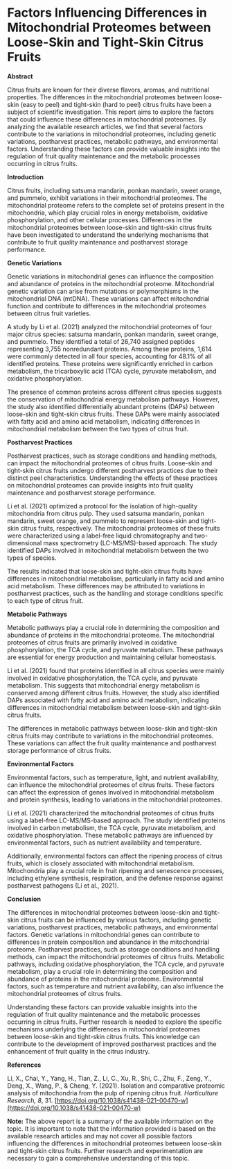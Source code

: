 # Factors Influencing Differences in Mitochondrial Proteomes between Loose-Skin and Tight-Skin Citrus Fruits

**Abstract**

Citrus fruits are known for their diverse flavors, aromas, and nutritional properties. The differences in the mitochondrial proteomes between loose-skin (easy to peel) and tight-skin (hard to peel) citrus fruits have been a subject of scientific investigation. This report aims to explore the factors that could influence these differences in mitochondrial proteomes. By analyzing the available research articles, we find that several factors contribute to the variations in mitochondrial proteomes, including genetic variations, postharvest practices, metabolic pathways, and environmental factors. Understanding these factors can provide valuable insights into the regulation of fruit quality maintenance and the metabolic processes occurring in citrus fruits.

**Introduction**

Citrus fruits, including satsuma mandarin, ponkan mandarin, sweet orange, and pummelo, exhibit variations in their mitochondrial proteomes. The mitochondrial proteome refers to the complete set of proteins present in the mitochondria, which play crucial roles in energy metabolism, oxidative phosphorylation, and other cellular processes. Differences in the mitochondrial proteomes between loose-skin and tight-skin citrus fruits have been investigated to understand the underlying mechanisms that contribute to fruit quality maintenance and postharvest storage performance.

**Genetic Variations**

Genetic variations in mitochondrial genes can influence the composition and abundance of proteins in the mitochondrial proteome. Mitochondrial genetic variation can arise from mutations or polymorphisms in the mitochondrial DNA (mtDNA). These variations can affect mitochondrial function and contribute to differences in the mitochondrial proteomes between citrus fruit varieties.

A study by Li et al. (2021) analyzed the mitochondrial proteomes of four major citrus species: satsuma mandarin, ponkan mandarin, sweet orange, and pummelo. They identified a total of 26,740 assigned peptides representing 3,755 nonredundant proteins. Among these proteins, 1,614 were commonly detected in all four species, accounting for 48.1% of all identified proteins. These proteins were significantly enriched in carbon metabolism, the tricarboxylic acid (TCA) cycle, pyruvate metabolism, and oxidative phosphorylation.

The presence of common proteins across different citrus species suggests the conservation of mitochondrial energy metabolism pathways. However, the study also identified differentially abundant proteins (DAPs) between loose-skin and tight-skin citrus fruits. These DAPs were mainly associated with fatty acid and amino acid metabolism, indicating differences in mitochondrial metabolism between the two types of citrus fruit.

**Postharvest Practices**

Postharvest practices, such as storage conditions and handling methods, can impact the mitochondrial proteomes of citrus fruits. Loose-skin and tight-skin citrus fruits undergo different postharvest practices due to their distinct peel characteristics. Understanding the effects of these practices on mitochondrial proteomes can provide insights into fruit quality maintenance and postharvest storage performance.

Li et al. (2021) optimized a protocol for the isolation of high-quality mitochondria from citrus pulp. They used satsuma mandarin, ponkan mandarin, sweet orange, and pummelo to represent loose-skin and tight-skin citrus fruits, respectively. The mitochondrial proteomes of these fruits were characterized using a label-free liquid chromatography and two-dimensional mass spectrometry (LC-MS/MS)-based approach. The study identified DAPs involved in mitochondrial metabolism between the two types of species.

The results indicated that loose-skin and tight-skin citrus fruits have differences in mitochondrial metabolism, particularly in fatty acid and amino acid metabolism. These differences may be attributed to variations in postharvest practices, such as the handling and storage conditions specific to each type of citrus fruit.

**Metabolic Pathways**

Metabolic pathways play a crucial role in determining the composition and abundance of proteins in the mitochondrial proteome. The mitochondrial proteomes of citrus fruits are primarily involved in oxidative phosphorylation, the TCA cycle, and pyruvate metabolism. These pathways are essential for energy production and maintaining cellular homeostasis.

Li et al. (2021) found that proteins identified in all citrus species were mainly involved in oxidative phosphorylation, the TCA cycle, and pyruvate metabolism. This suggests that mitochondrial energy metabolism is conserved among different citrus fruits. However, the study also identified DAPs associated with fatty acid and amino acid metabolism, indicating differences in mitochondrial metabolism between loose-skin and tight-skin citrus fruits.

The differences in metabolic pathways between loose-skin and tight-skin citrus fruits may contribute to variations in the mitochondrial proteomes. These variations can affect the fruit quality maintenance and postharvest storage performance of citrus fruits.

**Environmental Factors**

Environmental factors, such as temperature, light, and nutrient availability, can influence the mitochondrial proteomes of citrus fruits. These factors can affect the expression of genes involved in mitochondrial metabolism and protein synthesis, leading to variations in the mitochondrial proteomes.

Li et al. (2021) characterized the mitochondrial proteomes of citrus fruits using a label-free LC-MS/MS-based approach. The study identified proteins involved in carbon metabolism, the TCA cycle, pyruvate metabolism, and oxidative phosphorylation. These metabolic pathways are influenced by environmental factors, such as nutrient availability and temperature.

Additionally, environmental factors can affect the ripening process of citrus fruits, which is closely associated with mitochondrial metabolism. Mitochondria play a crucial role in fruit ripening and senescence processes, including ethylene synthesis, respiration, and the defense response against postharvest pathogens (Li et al., 2021).

**Conclusion**

The differences in mitochondrial proteomes between loose-skin and tight-skin citrus fruits can be influenced by various factors, including genetic variations, postharvest practices, metabolic pathways, and environmental factors. Genetic variations in mitochondrial genes can contribute to differences in protein composition and abundance in the mitochondrial proteome. Postharvest practices, such as storage conditions and handling methods, can impact the mitochondrial proteomes of citrus fruits. Metabolic pathways, including oxidative phosphorylation, the TCA cycle, and pyruvate metabolism, play a crucial role in determining the composition and abundance of proteins in the mitochondrial proteome. Environmental factors, such as temperature and nutrient availability, can also influence the mitochondrial proteomes of citrus fruits.

Understanding these factors can provide valuable insights into the regulation of fruit quality maintenance and the metabolic processes occurring in citrus fruits. Further research is needed to explore the specific mechanisms underlying the differences in mitochondrial proteomes between loose-skin and tight-skin citrus fruits. This knowledge can contribute to the development of improved postharvest practices and the enhancement of fruit quality in the citrus industry.

**References**

Li, X., Chai, Y., Yang, H., Tian, Z., Li, C., Xu, R., Shi, C., Zhu, F., Zeng, Y., Deng, X., Wang, P., & Cheng, Y. (2021). Isolation and comparative proteomic analysis of mitochondria from the pulp of ripening citrus fruit. *Horticulture Research, 8*, 31. [https://doi.org/10.1038/s41438-021-00470-w](https://doi.org/10.1038/s41438-021-00470-w)

**Note:** The above report is a summary of the available information on the topic. It is important to note that the information provided is based on the available research articles and may not cover all possible factors influencing the differences in mitochondrial proteomes between loose-skin and tight-skin citrus fruits. Further research and experimentation are necessary to gain a comprehensive understanding of this topic.